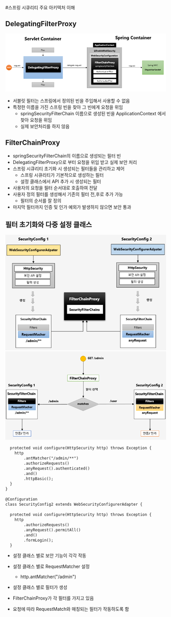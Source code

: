 #스프링 시큐리티 주요 아키텍처 이해
## DelegatingFilterProxy
![delegating_filter_proxy_filter_chain_proxy.png](../images/delegating_filter_proxy_filter_chain_proxy.png)
- 서블릿 필터는 스프링에서 정의된 빈을 주입해서 사용할 수 없음
- 특정한 이름을 가진 스프링 빈을 찾아 그 빈에게 요청을 위임
    - springSecurityFilterChain 이름으로 생성된 빈을 ApplicationContext 에서 찾아 요청을 위임
    - 실제 보안처리를 하지 않음
    
## FilterChainProxy
- springSecurityFilterChain의 이름으로 생성되는 필터 빈
- DelegatingFilterProxy으로 부터 요청을 위임 받고 실제 보안 처리
- 스프링 시큐리티 초기화 시 생성되는 필터들을 관리하고 제어
    - 스프링 시큐리티가 기본적으로 생성하는 필터
    - 설정 클래스에서 API 추가 시 생성되는 필터
- 사용자의 요청을 필터 순서대로 호출하여 전달
- 사용자 정의 필터를 생성해서 기존의 필터 전,후로 추가 가능
    - 필터의 순서를 잘 정의
- 마지막 필터까지 인증 및 인가 예외가 발생하지 않으면 보안 통과

## 필터 초기화와 다중 설정 클래스
![multi_config_class.png](../images/multi_config_class.png)
![multi_config_class2.png](../images/multi_config_class2.png)
~~~
  protected void configure(HttpSecurity http) throws Exception {
    http
        .antMatcher("/admin/**")
        .authorizeRequests()
        .anyRequest().authenticated()
        .and()
        .httpBasic();
  }
}

@Configuration
class SecurityConfig2 extends WebSecurityConfigurerAdapter {

  protected void configure(HttpSecurity http) throws Exception {
    http
        .authorizeRequests()
        .anyRequest().permitAll()
        .and()
        .formLogin();
  }
~~~
- 설정 클래스 별로 보안 기능이 각각 작동
- 설정 클래스 별로 RequestMatcher 설정
    - http.antMatcher("/admin")
    
- 설정 클래스 별로 필터가 생성
- FilterChainProxy가 각 필터를 가지고 있음
- 요청에 따라 RequestMatch와 매칭되는 필터가 작동하도록 함
